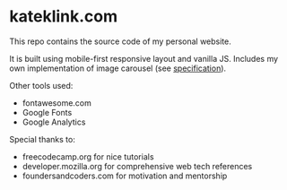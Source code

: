 # kateklink.com

This repo contains the source code of my personal website.

It is built using mobile-first responsive layout and vanilla JS. Includes my own implementation of image carousel (see [specification](https://github.com/foundersandcoders/master-reference/blob/master/coursebook/prerequisites/image-carousel.md)). 

Other tools used:

* fontawesome.com
* Google Fonts
* Google Analytics


Special thanks to:
* freecodecamp.org for nice tutorials
* developer.mozilla.org for comprehensive web tech references
* foundersandcoders.com for motivation and mentorship

